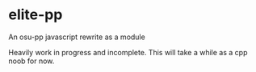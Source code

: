 # elite-pp
 An osu-pp javascript rewrite as a module

Heavily work in progress and incomplete. This will take a while as a cpp noob for now.